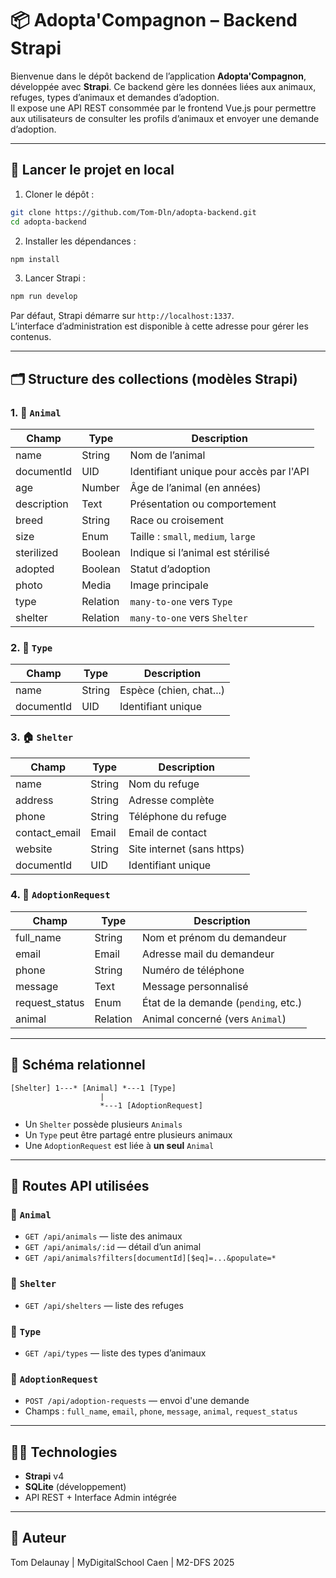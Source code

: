 
# 📦 Adopta'Compagnon – Backend Strapi

Bienvenue dans le dépôt backend de l’application **Adopta'Compagnon**, développée avec **Strapi**.
Ce backend gère les données liées aux animaux, refuges, types d’animaux et demandes d’adoption.  
Il expose une API REST consommée par le frontend Vue.js pour permettre aux utilisateurs de consulter les profils d’animaux et envoyer une demande d’adoption.

---

## 🚀 Lancer le projet en local

1. Cloner le dépôt :
```bash
git clone https://github.com/Tom-Dln/adopta-backend.git
cd adopta-backend
```

2. Installer les dépendances :
```bash
npm install
```

3. Lancer Strapi :
```bash
npm run develop
```

Par défaut, Strapi démarre sur `http://localhost:1337`.  
L’interface d’administration est disponible à cette adresse pour gérer les contenus.

---

## 🗂️ Structure des collections (modèles Strapi)

### 1. 🐾 `Animal`
| Champ        | Type     | Description                                 |
|--------------|----------|---------------------------------------------|
| name         | String   | Nom de l’animal                             |
| documentId   | UID      | Identifiant unique pour accès par l'API     |
| age          | Number   | Âge de l’animal (en années)                 |
| description  | Text     | Présentation ou comportement                |
| breed        | String   | Race ou croisement                          |
| size         | Enum     | Taille : `small`, `medium`, `large`         |
| sterilized   | Boolean  | Indique si l’animal est stérilisé           |
| adopted      | Boolean  | Statut d’adoption                           |
| photo        | Media    | Image principale                            |
| type         | Relation | `many-to-one` vers `Type`                   |
| shelter      | Relation | `many-to-one` vers `Shelter`                |

### 2. 🧬 `Type`
| Champ      | Type     | Description              |
|------------|----------|--------------------------|
| name       | String   | Espèce (chien, chat...)  |
| documentId | UID      | Identifiant unique       |

### 3. 🏠 `Shelter`
| Champ          | Type     | Description                     |
|----------------|----------|---------------------------------|
| name           | String   | Nom du refuge                   |
| address        | String   | Adresse complète                |
| phone          | String   | Téléphone du refuge             |
| contact_email  | Email    | Email de contact                |
| website        | String   | Site internet (sans https)      |
| documentId     | UID      | Identifiant unique              |

### 4. 📝 `AdoptionRequest`
| Champ          | Type      | Description                             |
|----------------|-----------|-----------------------------------------|
| full_name      | String    | Nom et prénom du demandeur              |
| email          | Email     | Adresse mail du demandeur               |
| phone          | String    | Numéro de téléphone                     |
| message        | Text      | Message personnalisé                    |
| request_status | Enum      | État de la demande (`pending`, etc.)    |
| animal         | Relation  | Animal concerné (vers `Animal`)         |

---

## 🧩 Schéma relationnel

```
[Shelter] 1---* [Animal] *---1 [Type]
                    |
                    *---1 [AdoptionRequest]
```

- Un `Shelter` possède plusieurs `Animals`
- Un `Type` peut être partagé entre plusieurs animaux
- Une `AdoptionRequest` est liée à **un seul** `Animal`

---

## 🔁 Routes API utilisées

### 🔹 `Animal`
- `GET /api/animals` — liste des animaux
- `GET /api/animals/:id` — détail d’un animal
- `GET /api/animals?filters[documentId][$eq]=...&populate=*`

### 🔹 `Shelter`
- `GET /api/shelters` — liste des refuges

### 🔹 `Type`
- `GET /api/types` — liste des types d’animaux

### 🔹 `AdoptionRequest`
- `POST /api/adoption-requests` — envoi d'une demande
- Champs : `full_name`, `email`, `phone`, `message`, `animal`, `request_status`

---

## 🧑‍💻 Technologies
- **Strapi** v4
- **SQLite** (développement)
- API REST + Interface Admin intégrée

---

## 📝 Auteur

Tom Delaunay | MyDigitalSchool Caen | M2-DFS 2025

